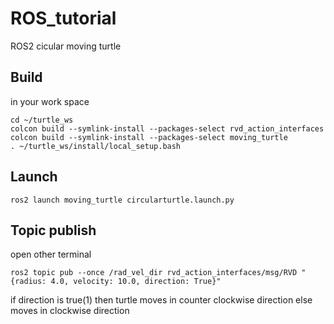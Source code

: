 # ROS_tutorial
ROS2 cicular moving turtle

## Build
in your work space
```
cd ~/turtle_ws
colcon build --symlink-install --packages-select rvd_action_interfaces
colcon build --symlink-install --packages-select moving_turtle
. ~/turtle_ws/install/local_setup.bash
```
## Launch
```
ros2 launch moving_turtle circularturtle.launch.py
```
## Topic publish
open other terminal
```
ros2 topic pub --once /rad_vel_dir rvd_action_interfaces/msg/RVD "{radius: 4.0, velocity: 10.0, direction: True}"
```
if direction is true(1) then turtle moves in counter clockwise direction
else moves in clockwise direction
